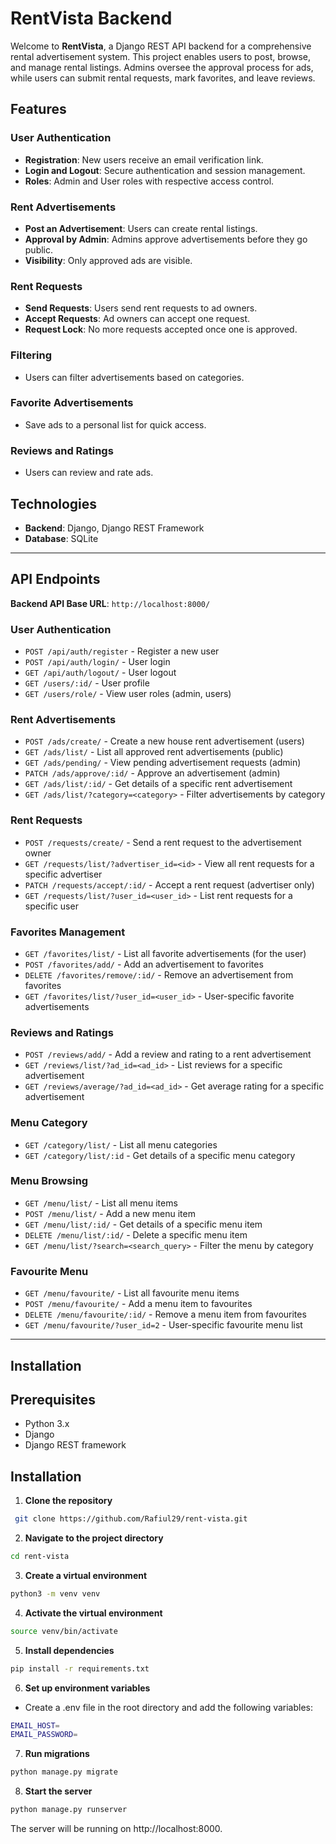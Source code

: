 # RentVista Backend

Welcome to **RentVista**, a Django REST API backend for a comprehensive rental advertisement system. This project enables users to post, browse, and manage rental listings. Admins oversee the approval process for ads, while users can submit rental requests, mark favorites, and leave reviews.

## Features

### User Authentication
- **Registration**: New users receive an email verification link.
- **Login and Logout**: Secure authentication and session management.
- **Roles**: Admin and User roles with respective access control.

### Rent Advertisements
- **Post an Advertisement**: Users can create rental listings.
- **Approval by Admin**: Admins approve advertisements before they go public.
- **Visibility**: Only approved ads are visible.

### Rent Requests
- **Send Requests**: Users send rent requests to ad owners.
- **Accept Requests**: Ad owners can accept one request.
- **Request Lock**: No more requests accepted once one is approved.

### Filtering
- Users can filter advertisements based on categories.

### Favorite Advertisements
- Save ads to a personal list for quick access.

### Reviews and Ratings
- Users can review and rate ads.

## Technologies

- **Backend**: Django, Django REST Framework
- **Database**: SQLite

---
## API Endpoints

**Backend API Base URL**: `http://localhost:8000/`

### User Authentication
- `POST /api/auth/register` - Register a new user
- `POST /api/auth/login/` - User login
- `GET /api/auth/logout/` - User logout
- `GET /users/:id/` - User profile
- `GET /users/role/` - View user roles (admin, users)

### Rent Advertisements
- `POST /ads/create/` - Create a new house rent advertisement (users)
- `GET /ads/list/` - List all approved rent advertisements (public)
- `GET /ads/pending/` - View pending advertisement requests (admin)
- `PATCH /ads/approve/:id/` - Approve an advertisement (admin)
- `GET /ads/list/:id/` - Get details of a specific rent advertisement
- `GET /ads/list/?category=<category>` - Filter advertisements by category

### Rent Requests
- `POST /requests/create/` - Send a rent request to the advertisement owner
- `GET /requests/list/?advertiser_id=<id>` - View all rent requests for a specific advertiser
- `PATCH /requests/accept/:id/` - Accept a rent request (advertiser only)
- `GET /requests/list/?user_id=<user_id>` - List rent requests for a specific user

### Favorites Management
- `GET /favorites/list/` - List all favorite advertisements (for the user)
- `POST /favorites/add/` - Add an advertisement to favorites
- `DELETE /favorites/remove/:id/` - Remove an advertisement from favorites
- `GET /favorites/list/?user_id=<user_id>` - User-specific favorite advertisements

### Reviews and Ratings
- `POST /reviews/add/` - Add a review and rating to a rent advertisement
- `GET /reviews/list/?ad_id=<ad_id>` - List reviews for a specific advertisement
- `GET /reviews/average/?ad_id=<ad_id>` - Get average rating for a specific advertisement

### Menu Category
- `GET /category/list/` - List all menu categories
- `GET /category/list/:id` - Get details of a specific menu category

### Menu Browsing
- `GET /menu/list/` - List all menu items
- `POST /menu/list/` - Add a new menu item
- `GET /menu/list/:id/` - Get details of a specific menu item
- `DELETE /menu/list/:id/` - Delete a specific menu item
- `GET /menu/list/?search=<search_query>` - Filter the menu by category

### Favourite Menu
- `GET /menu/favourite/` - List all favourite menu items
- `POST /menu/favourite/` - Add a menu item to favourites
- `DELETE /menu/favourite/:id/` - Remove a menu item from favourites
- `GET /menu/favourite/?user_id=2` - User-specific favourite menu list


---
## Installation

## Prerequisites
- Python 3.x
- Django
- Django REST framework

## Installation

1. **Clone the repository**
 ```sh
  git clone https://github.com/Rafiul29/rent-vista.git
```
2. **Navigate to the project directory**
```sh
cd rent-vista
```
3. **Create a virtual environment**
```sh
python3 -m venv venv
```
4. **Activate the virtual environment**
```sh
source venv/bin/activate
```
5. **Install dependencies**
```sh
pip install -r requirements.txt
```
6. **Set up environment variables**
- Create a .env file in the root directory and add the following variables:
```sh
EMAIL_HOST=
EMAIL_PASSWORD=
```
7. **Run migrations**
 ```sh
python manage.py migrate
```
8. **Start the server**
```sh
python manage.py runserver
```
The server will be running on http://localhost:8000.

